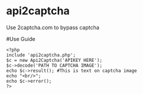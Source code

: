 # api2captcha
Use 2captcha.com to bypass captcha

#Use Guide
```
<?php
include 'api2captcha.php';
$c = new Api2Captcha('APIKEY HERE');
$c->decode('PATH TO CAPTCHA IMAGE');
echo $c->result(); #This is text on captcha image
echo "<br/>";
echo $c->error();
?>
```
